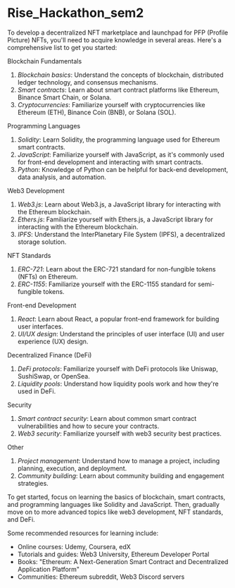 # Rise_Hackathon_sem2
To develop a decentralized NFT marketplace and launchpad for PFP (Profile Picture) NFTs, you'll need to acquire knowledge in several areas. Here's a comprehensive list to get you started:

Blockchain Fundamentals
1. *Blockchain basics*: Understand the concepts of blockchain, distributed ledger technology, and consensus mechanisms.
2. *Smart contracts*: Learn about smart contract platforms like Ethereum, Binance Smart Chain, or Solana.
3. *Cryptocurrencies*: Familiarize yourself with cryptocurrencies like Ethereum (ETH), Binance Coin (BNB), or Solana (SOL).

Programming Languages
1. *Solidity*: Learn Solidity, the programming language used for Ethereum smart contracts.
2. *JavaScript*: Familiarize yourself with JavaScript, as it's commonly used for front-end development and interacting with smart contracts.
3. *Python*: Knowledge of Python can be helpful for back-end development, data analysis, and automation.

Web3 Development
1. *Web3.js*: Learn about Web3.js, a JavaScript library for interacting with the Ethereum blockchain.
2. *Ethers.js*: Familiarize yourself with Ethers.js, a JavaScript library for interacting with the Ethereum blockchain.
3. *IPFS*: Understand the InterPlanetary File System (IPFS), a decentralized storage solution.

NFT Standards
1. *ERC-721*: Learn about the ERC-721 standard for non-fungible tokens (NFTs) on Ethereum.
2. *ERC-1155*: Familiarize yourself with the ERC-1155 standard for semi-fungible tokens.

Front-end Development
1. *React*: Learn about React, a popular front-end framework for building user interfaces.
2. *UI/UX design*: Understand the principles of user interface (UI) and user experience (UX) design.

Decentralized Finance (DeFi)
1. *DeFi protocols*: Familiarize yourself with DeFi protocols like Uniswap, SushiSwap, or OpenSea.
2. *Liquidity pools*: Understand how liquidity pools work and how they're used in DeFi.

Security
1. *Smart contract security*: Learn about common smart contract vulnerabilities and how to secure your contracts.
2. *Web3 security*: Familiarize yourself with web3 security best practices.

Other
1. *Project management*: Understand how to manage a project, including planning, execution, and deployment.
2. *Community building*: Learn about community building and engagement strategies.

To get started, focus on learning the basics of blockchain, smart contracts, and programming languages like Solidity and JavaScript. Then, gradually move on to more advanced topics like web3 development, NFT standards, and DeFi.

Some recommended resources for learning include:

- Online courses: Udemy, Coursera, edX
- Tutorials and guides: Web3 University, Ethereum Developer Portal
- Books: "Ethereum: A Next-Generation Smart Contract and Decentralized Application Platform"
- Communities: Ethereum subreddit, Web3 Discord servers
